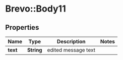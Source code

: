 # Brevo::Body11

## Properties
Name | Type | Description | Notes
------------ | ------------- | ------------- | -------------
**text** | **String** | edited message text | 


